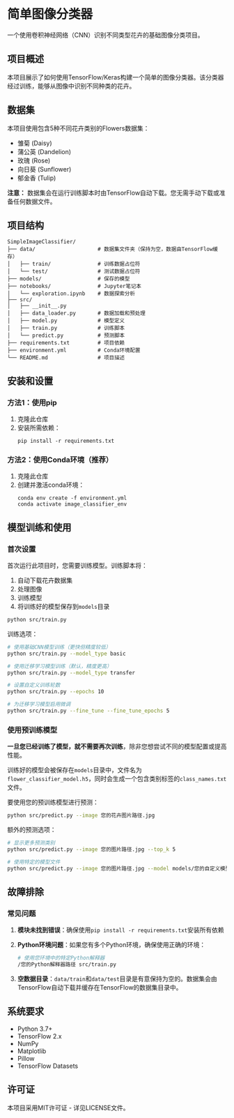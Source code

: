 # 简单图像分类器

一个使用卷积神经网络（CNN）识别不同类型花卉的基础图像分类项目。

## 项目概述

本项目展示了如何使用TensorFlow/Keras构建一个简单的图像分类器。该分类器经过训练，能够从图像中识别不同种类的花卉。

## 数据集

本项目使用包含5种不同花卉类别的Flowers数据集：
- 雏菊 (Daisy)
- 蒲公英 (Dandelion)
- 玫瑰 (Rose)
- 向日葵 (Sunflower)
- 郁金香 (Tulip)

**注意：** 数据集会在运行训练脚本时由TensorFlow自动下载。您无需手动下载或准备任何数据文件。

## 项目结构

```
SimpleImageClassifier/
├── data/                    # 数据集文件夹（保持为空，数据由TensorFlow缓存）
│   ├── train/               # 训练数据占位符
│   └── test/                # 测试数据占位符
├── models/                  # 保存的模型
├── notebooks/               # Jupyter笔记本
│   └── exploration.ipynb    # 数据探索分析
├── src/
│   ├── __init__.py
│   ├── data_loader.py       # 数据加载和预处理
│   ├── model.py             # 模型定义
│   ├── train.py             # 训练脚本
│   └── predict.py           # 预测脚本
├── requirements.txt         # 项目依赖
├── environment.yml          # Conda环境配置
└── README.md                # 项目描述
```

## 安装和设置

### 方法1：使用pip

1. 克隆此仓库
2. 安装所需依赖：
   ```
   pip install -r requirements.txt
   ```

### 方法2：使用Conda环境（推荐）

1. 克隆此仓库
2. 创建并激活conda环境：
   ```
   conda env create -f environment.yml
   conda activate image_classifier_env
   ```

## 模型训练和使用

### 首次设置

首次运行此项目时，您需要训练模型。训练脚本将：
1. 自动下载花卉数据集
2. 处理图像
3. 训练模型
4. 将训练好的模型保存到`models`目录

```bash
python src/train.py
```

训练选项：
```bash
# 使用基础CNN模型训练（更快但精度较低）
python src/train.py --model_type basic

# 使用迁移学习模型训练（默认，精度更高）
python src/train.py --model_type transfer

# 设置自定义训练轮数
python src/train.py --epochs 10

# 为迁移学习模型启用微调
python src/train.py --fine_tune --fine_tune_epochs 5
```

### 使用预训练模型

**一旦您已经训练了模型，就不需要再次训练**，除非您想尝试不同的模型配置或提高性能。

训练好的模型会被保存在`models`目录中，文件名为`flower_classifier_model.h5`，同时会生成一个包含类别标签的`class_names.txt`文件。

要使用您的预训练模型进行预测：

```bash
python src/predict.py --image 您的花卉图片路径.jpg
```

额外的预测选项：
```bash
# 显示更多预测类别
python src/predict.py --image 您的图片路径.jpg --top_k 5

# 使用特定的模型文件
python src/predict.py --image 您的图片路径.jpg --model models/您的自定义模型.h5
```

## 故障排除

### 常见问题

1. **模块未找到错误**：确保使用`pip install -r requirements.txt`安装所有依赖

2. **Python环境问题**：如果您有多个Python环境，确保使用正确的环境：
   ```bash
   # 使用您环境中的特定Python解释器
   /您的Python解释器路径 src/train.py
   ```

3. **空数据目录**：`data/train`和`data/test`目录是有意保持为空的。数据集会由TensorFlow自动下载并缓存在TensorFlow的数据集目录中。

## 系统要求

- Python 3.7+
- TensorFlow 2.x
- NumPy
- Matplotlib
- Pillow
- TensorFlow Datasets

## 许可证

本项目采用MIT许可证 - 详见LICENSE文件。